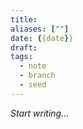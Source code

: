 ```yaml
---
title:
aliases: [""]
date: {{date}}
draft:
tags:
  - note
  - branch
  - seed
---
```


*Start writing…*